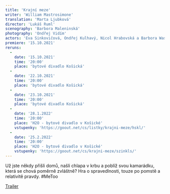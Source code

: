 ```yaml
---
title: 'Krajní meze'
writer: 'William Mastrosimone'
translation: 'Marta Ljubková'
director: 'Lukáš Ruml'
scenography: 'Barbora Maleninská'
photography: 'Ondřej Vidím'
actors: 'Eva Sinkovičová, Ondřej Kulhavý, Nicol Hrabovská a Barbora Waschingerová'
premiere: '15.10.2021'
reruns:
  -
    date: '15.10.2021'
    time: '20:00'
    place: 'bytové divadlo Košická'
  -
    date: '22.10.2021'
    time: '20:00'
    place: 'bytové divadlo Košická'
  -
    date: '23.10.2021'
    time: '20:00'
    place: 'bytové divadlo Košická'
  - 
    date: '28.1.2022'
    time: '20:00'
    place: 'H2O - bytové divadlo v Košické'
    vstupenky: 'https://goout.net/cs/listky/krajni-meze/hskl/'
  -  
    date: '25.2.2022'
    time: '20:00'
    place: 'H2O - bytové divadlo v Košické'
    vstupenky: 'https://goout.net/cs/krajni-meze/szinkls/'
---
```

Už jste někdy přišli domů, našli chlapa v krbu a poblíž svou kamarádku, která se chová poměrně zvláštně? Hra o spravedlnosti, touze po pomstě a relativitě pravdy. #MeToo

[Trailer](https://www.youtube.com/watch?v=BMusI3p8XjU)
